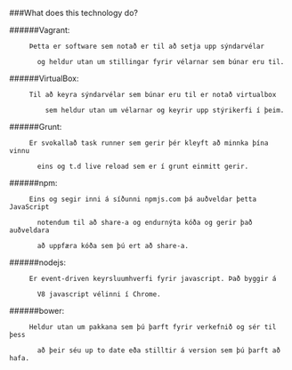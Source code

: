 ###What does this technology do?

######Vagrant: 
	       
         Þetta er software sem notað er til að setja upp sýndarvélar 

	       og heldur utan um stillingar fyrir vélarnar sem búnar eru til.

######VirtualBox: 

         Til að keyra sýndarvélar sem búnar eru til er notað virtualbox

		     sem heldur utan um vélarnar og keyrir upp stýrikerfi í þeim.

######Grunt: 

         Er svokallað task runner sem gerir þér kleyft að minnka þína vinnu

	       eins og t.d live reload sem er í grunt einmitt gerir. 

######npm: 

         Eins og segir inni á síðunni npmjs.com þá auðveldar þetta JavaScript

	       notendum til að share-a og endurnýta kóða og gerir það auðveldara

	       að uppfæra kóða sem þú ert að share-a.

######nodejs: 

         Er event-driven keyrsluumhverfi fyrir javascript. Það byggir á 

	       V8 javascript vélinni í Chrome.

######bower: 

         Heldur utan um pakkana sem þú þarft fyrir verkefnið og sér til þess

	       að þeir séu up to date eða stilltir á version sem þú þarft að hafa.
